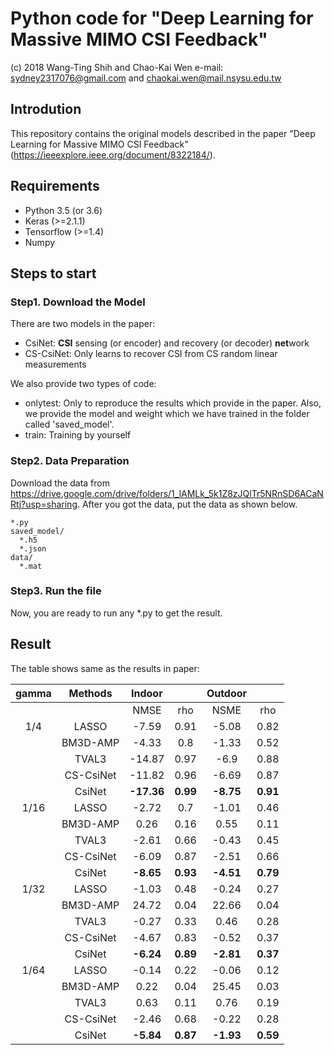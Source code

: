 # Python code for "Deep Learning for Massive MIMO CSI Feedback"
(c) 2018 Wang-Ting Shih and Chao-Kai Wen e-mail: sydney2317076@gmail.com and chaokai.wen@mail.nsysu.edu.tw

## Introdution
This repository contains the original models described in the paper "Deep Learning for Massive MIMO CSI Feedback" (https://ieeexplore.ieee.org/document/8322184/).


## Requirements
- Python 3.5 (or 3.6)
- Keras (>=2.1.1)
- Tensorflow (>=1.4)
- Numpy

## Steps to start

### Step1. Download the Model
There are two models in the paper:
- CsiNet: **CSI** sensing (or encoder) and recovery (or decoder) **net**work
- CS-CsiNet: Only learns to recover CSI from CS random linear measurements

We also provide two types of code:
- onlytest: Only to reproduce the results which provide in the paper. Also, we provide the model and weight which we have trained in the folder called 'saved_model'.
- train: Training by yourself

### Step2. Data Preparation
Download the data from https://drive.google.com/drive/folders/1_lAMLk_5k1Z8zJQlTr5NRnSD6ACaNRtj?usp=sharing. After you got the data, put the data as shown below.
```
*.py
saved_model/
  *.h5
  *.json
data/
  *.mat
```

### Step3. Run the file
Now, you are ready to run any *.py to get the result.

## Result
The table shows same as the results in paper:

|   gamma  |  Methods  | Indoor |            | Outdoor |        |
|:--------:|:---------:|:------:|:----------:|:-------:|:------:|
|          |           |  NMSE  |     rho    |   NSME  |   rho  |
|    1/4   | LASSO     |  -7.59 |    0.91    |  -5.08  |  0.82  |
|          | BM3D-AMP  |  -4.33 |     0.8    |  -1.33  |  0.52  |
|          | TVAL3     | -14.87 |    0.97    |   -6.9  |  0.88  |
|          | CS-CsiNet | -11.82 |    0.96    |  -6.69  |  0.87  |
|          | CsiNet    | **-17.36** |   **0.99**   |  **-8.75**  |  **0.91**  |
|   1/16   | LASSO     |  -2.72 |     0.7    |  -1.01  |  0.46  |
|          | BM3D-AMP  |  0.26  |    0.16    |   0.55  |  0.11  |
|          | TVAL3     |  -2.61 |    0.66    |  -0.43  |  0.45  |
|          | CS-CsiNet |  -6.09 |    0.87    |  -2.51  |  0.66  |
|          | CsiNet    |  **-8.65** |    **0.93**    |  **-4.51**  |  **0.79**  |
|   1/32   | LASSO     |  -1.03 |    0.48    |  -0.24  |  0.27  |
|          | BM3D-AMP  |  24.72 |    0.04    |  22.66  |  0.04  |
|          | TVAL3     |  -0.27 |    0.33    |   0.46  |  0.28  |
|          | CS-CsiNet |  -4.67 |    0.83    |  -0.52  |  0.37  |
|          | CsiNet    |  **-6.24** |    **0.89**    |  **-2.81**  |  **0.37**  |
|   1/64   | LASSO     |  -0.14 |    0.22    |  -0.06  |  0.12  |
|          | BM3D-AMP  |  0.22  |    0.04    |  25.45  |  0.03  |
|          | TVAL3     |  0.63  |    0.11    |   0.76  |  0.19  |
|          | CS-CsiNet |  -2.46 |    0.68    |  -0.22  |  0.28  |
|          | CsiNet    |  **-5.84** |    **0.87**    |  **-1.93**  |  **0.59**  |
